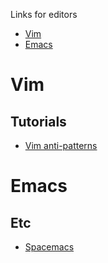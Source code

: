 Links for editors

- [Vim](#vim)
- [Emacs](#emacs)

# Vim

## Tutorials

- [Vim anti-patterns](https://sanctum.geek.nz/arabesque/vim-anti-patterns/)

# Emacs

## Etc

- [Spacemacs](http://spacemacs.org)
